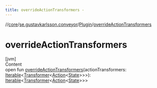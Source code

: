```yaml
---
title: overrideActionTransformers -
---
```

//[core](../../index.md)/[se.gustavkarlsson.conveyor](../index.md)/[Plugin](index.md)/[overrideActionTransformers](override-action-transformers.md)



# overrideActionTransformers  
[jvm]  
Content  
open fun [overrideActionTransformers](override-action-transformers.md)(actionTransformers: [Iterable](https://kotlinlang.org/api/latest/jvm/stdlib/kotlin.collections/-iterable/index.html)<[Transformer](../-transformer/index.md)<[Action](../-action/index.md)<[State](index.md)>>>): [Iterable](https://kotlinlang.org/api/latest/jvm/stdlib/kotlin.collections/-iterable/index.html)<[Transformer](../-transformer/index.md)<[Action](../-action/index.md)<[State](index.md)>>>  



